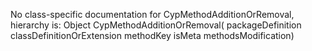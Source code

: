 No class-specific documentation for CypMethodAdditionOrRemoval, hierarchy is: 
Object
  CypMethodAdditionOrRemoval( packageDefinition classDefinitionOrExtension methodKey isMeta methodsModification)
